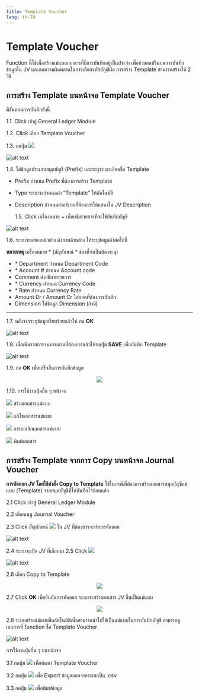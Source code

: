 ```yaml
---
title: Template Voucher
lang: th-TH
---
```


# Template Voucher

Function นี้ใช้เพื่อสร้างแม่แบบเอกสารที่มีการบันทึกอยู่เป็นประจำ เพื่อช่วยลดปริมาณการบันทึกข้อมูลใน JV และลดความผิดพลาดในการเลือกรหัสบัญชีผิด
การสร้าง Template สามารถสร้างได้ 2 วิธี

## การสร้าง Template บนหน้าจอ Template Voucher

มีขั้นตอนการบันทึกดังนี้

1.1. Click เข้าสู่ General Ledger Module

1.2. Click เลือก Template Voucher

1.3. กดปุ่ม <img src="../add_icon.png" style="display: inline-block;" />

![alt text](image-25.png)

1.4. ใส่ข้อมูลประเภทสมุดบัญชี (Prefix) และระบุรายละเอียดชื่อ Template

- Prefix กำหนด Prefix ที่ต้องการสร้าง Template
- Type ระบบจะกำหนดค่า “Template” ให้อัตโนมัติ
- Description กำหนดคำอธิบายที่ต้องการให้แสดงใน JV Description

  1.5. Click เครื่องหมาย + เพื่อเพิ่มรายการที่จะใช้บันทึกบัญชี

![alt text](image-26.png)

1.6. ระบบจะแสดงหน้าต่าง ดังภาพด้านล่าง ให้ระบุข้อมูลดังต่อไปนี้

**หมายเหตุ** เครื่องหมาย <span class="asterisk">\*</span>
(สัญลักษณ์ \* ช่องที่จำเป็นต้องระบุ)

- <span class="asterisk">\*</span> Department กำหนด Department Code
- <span class="asterisk">\*</span> Account # กำหนด Account code
- Comment คำอธิบายรายการ
- <span class="asterisk">\*</span> Currency กำหนด Currency Code
- <span class="asterisk">\*</span> Rate กำหนด Currency Rate
- Amount Dr / Amount Cr ใส่ยอดที่ต้องการบันทึก
- Dimension ใส่ข้อมูล Dimension (ถ้ามี)

---

1.7. หลังจากระบุข้อมูลเรียบร้อยแล้วให้ กด **<span class="btn">OK</span>**

![alt text](image-27.png)

1.8. เมื่อเพิ่มรายการจนครบตามที่ต้องการแล้วให้กดปุ่ม **<span class="btn">SAVE</span>** เพื่อบันทึก Template

![alt text](image-28.png)

1.9. กด **<span class="btn">OK</span>** เพื่อเสร็จสิ้นการบันทึกข้อมูล

<p align="center">
    <img src="./image-15.png"  />
</p>

1.10. การใช้งานปุ่มอื่น ๆ หน้าจอ

<img src="../add_icon.png" style="display: inline-block;" /> สร้างเอกสารแม่แบบ

<img src="../edit_icon.png" style="display: inline-block;" /> แก้ไขเอกสารแม่แบบ

<img src="../del_icon.png" style="display: inline-block;" /> การยกเลิกเอกสารแม่แบบ

<img src="../print_icon.svg" style="display: inline-block;" /> พิมพ์เอกสาร

## การสร้าง Template จากการ Copy บนหน้าจอ Journal Voucher

**การคัดลอก JV โดยใช้คำสั่ง Copy to Template** ใช้ในกรณีที่ต้องการสร้างเอกสารสมุดบัญชีแม่แบบ (Template) จากสมุดบัญชีที่ได้บันทึกไว้ก่อนแล้ว

2.1 Click เข้าสู่ General Ledger Module

2.2 เลือกเมนู Journal Voucher

2.3 Click สัญลักษณ์ <img src="./image-29.png" style="display: inline-block;" /> ใน JV ที่ต้องการจะทำการคัดลอก

![alt text](image-30.png)

2.4 ระบบจะเปิด JV ที่เลือกมา
2.5 Click <img src="../copy_icon.png" style="display: inline-block;" />

![alt text](image-31.png)

2.6 เลือก Copy to Template

<p align="center">
    <img src="./image-32.png"  />
</p>

2.7 Click **<span class="btn">OK</span>** เพื่อยืนยันการคัดลอก ระบบจะสร้างเอกสาร JV ขึ้นเป็นแม่แบบ

<p align="center">
    <img src="./image-4.png"  />
</p>

2.8 ระบบสร้างแม่แบบขึ้นอัตโนมัติเพื่อสามารถนำไปใช้เป็นแม่แบบในการบันทึกบัญชี สามารถดูเอกสารที่ function ชื่อ Template Voucher

![alt text](image-33.png)

การใช้งานปุ่มอื่น ๆ บนหน้าจอ

3.1 กดปุ่ม <img src="../search_icon.svg" style="display: inline-block;" /> เพื่อค้นหา Template Voucher

3.2 กดปุ่ม <img src="../cloud_download_icon.svg" style="display: inline-block;" /> เพื่อ Export ข้อมูลออกจากระบบเป็น .csv

3.3 กดปุ่ม <img src="../print_icon.svg" style="display: inline-block;" /> เพื่อพิมพ์ข้อมูล
